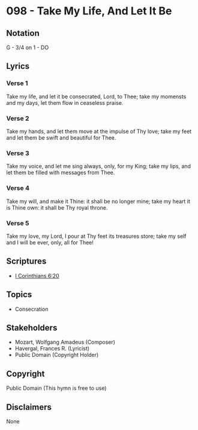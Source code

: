 # 098 - Take My Life, And Let It Be

## Notation

G - 3/4 on 1 - DO

## Lyrics

### Verse 1

Take my life, and let it be consecrated, Lord, to Thee; take my momensts and my days, let them flow in ceaseless praise.

### Verse 2

Take my hands, and let them move at the impulse of Thy love; take my feet and let them be swift and beautiful for Thee.

### Verse 3

Take my voice, and let me sing always, only, for my King; take my lips, and let them be filled with messages from Thee.

### Verse 4

Take my will, and make it Thine: it shall be no longer mine; take my heart it is Thine own: it shall be Thy royal throne.

### Verse 5

Take my love, my Lord, I pour at Thy feet its treasures store; take my self and I will be ever, only, all for Thee!


## Scriptures

- [I Corinthians 6:20](https://www.biblegateway.com/passage/?search=I%20Corinthians%206%3A20)

## Topics

- Consecration

## Stakeholders

- Mozart, Wolfgang Amadeus (Composer)
- Havergal, Frances R. (Lyricist)
- Public Domain (Copyright Holder)

## Copyright

Public Domain
(This hymn is free to use)

## Disclaimers

None

